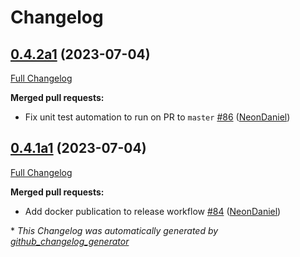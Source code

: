 # Changelog

## [0.4.2a1](https://github.com/NeonGeckoCom/neon_api_proxy/tree/0.4.2a1) (2023-07-04)

[Full Changelog](https://github.com/NeonGeckoCom/neon_api_proxy/compare/0.4.1a1...0.4.2a1)

**Merged pull requests:**

- Fix unit test automation to run on PR to `master` [\#86](https://github.com/NeonGeckoCom/neon_api_proxy/pull/86) ([NeonDaniel](https://github.com/NeonDaniel))

## [0.4.1a1](https://github.com/NeonGeckoCom/neon_api_proxy/tree/0.4.1a1) (2023-07-04)

[Full Changelog](https://github.com/NeonGeckoCom/neon_api_proxy/compare/0.4.0...0.4.1a1)

**Merged pull requests:**

- Add docker publication to release workflow [\#84](https://github.com/NeonGeckoCom/neon_api_proxy/pull/84) ([NeonDaniel](https://github.com/NeonDaniel))



\* *This Changelog was automatically generated by [github_changelog_generator](https://github.com/github-changelog-generator/github-changelog-generator)*
